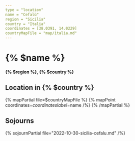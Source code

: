 ```yaml
---
type = "location"
name = "Cefalù"
region = "Sicilia"
country = "Italia"
coordinates = [38.0391, 14.0229]
countryMapFile = "map/italia.md"
---
```


# {% $name %}

**{% $region %}, {% $country %}**

## Location in {% $country %}

{% mapPartial file=$countryMapFile %}
  {% mapPoint coordinates=$coordinates label=$name /%}
{% /mapPartial %}

## Sojourns

{% sojournPartial file="2022-10-30-sicilia-cefalu.md" /%}
